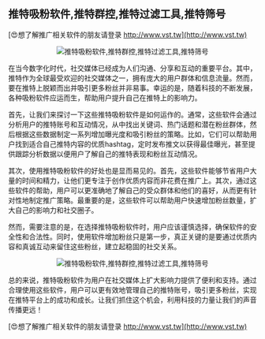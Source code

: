 ## **推特吸粉软件,推特群控,推特过滤工具,推特筛号**

[😍想了解推广相关软件的朋友请登录 http://www.vst.tw](http://www.vst.tw)

 <center><img src="https://vst.tw/MP4/tuiguang/png/2.png" alt="推特吸粉软件,推特群控,推特过滤工具,推特筛号"></center>

在当今数字化时代，社交媒体已经成为人们沟通、分享和互动的重要平台。其中，推特作为全球最受欢迎的社交媒体之一，拥有庞大的用户群体和信息流量。然而，要在推特上脱颖而出并吸引更多粉丝并非易事。幸运的是，随着科技的不断发展，各种吸粉软件应运而生，帮助用户提升自己在推特上的影响力。

首先，让我们来探讨一下这些推特吸粉软件是如何运作的。通常，这些软件会通过分析用户的推特账号和互动情况，从中找出关键词、热门话题和潜在粉丝群体，然后根据这些数据制定一系列增加曝光度和吸引粉丝的策略。比如，它们可以帮助用户找到适合自己推特内容的优质hashtag，定时发布推文以获得最佳曝光，甚至提供跟踪分析数据以便用户了解自己的推特表现和粉丝互动情况。

其次，使用推特吸粉软件的好处也是显而易见的。首先，这些软件能够节省用户大量的时间和精力，让他们更专注于创作优质内容而非花费在推广上。其次，通过这些软件的帮助，用户可以更准确地了解自己的受众群体和他们的喜好，从而更有针对性地制定推广策略。最重要的是，这些软件可以帮助用户快速增加粉丝数量，扩大自己的影响力和社交圈子。

然而，需要注意的是，在选择推特吸粉软件时，用户应该谨慎选择，确保软件的安全性和合法性。同时，使用软件增加粉丝只是第一步，真正关键的是要通过优质内容和真诚互动来留住这些粉丝，建立起稳固的社交关系。

 <center><img src="https://vst.tw/MP4/tuiguang/png/2.png" alt="推特吸粉软件,推特群控,推特过滤工具,推特筛号"></center>

总的来说，推特吸粉软件为用户在社交媒体上扩大影响力提供了便利和支持。通过合理使用这些软件，用户可以更有效地管理自己的推特账号，吸引更多粉丝，实现在推特平台上的成功和成长。让我们抓住这个机会，利用科技的力量让我们的声音传播更远！

[😍想了解推广相关软件的朋友请登录 http://www.vst.tw](http://www.vst.tw)



